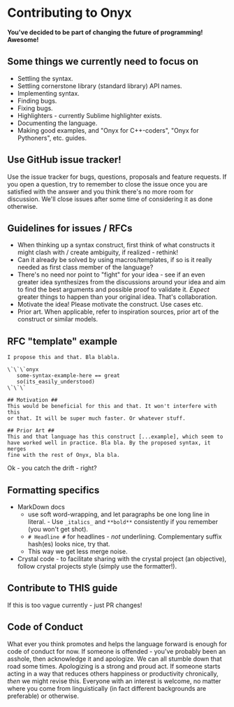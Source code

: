 # Contributing to Onyx

**You've decided to be part of changing the future of programming! Awesome!**

## Some things we currently need to focus on ##

* Settling the syntax.
* Settling cornerstone library (standard library) API names.
* Implementing syntax.
* Finding bugs.
* Fixing bugs.
* Highlighters - currently Sublime highlighter exists.
* Documenting the language.
* Making good examples, and "Onyx for C++-coders", "Onyx for Pythoners", etc. guides.

## Use GitHub issue tracker! ##

Use the issue tracker for bugs, questions, proposals and feature requests.
If you open a question, try to remember to close the issue once you are satisfied with the answer and you think there's no more room for discussion. We'll close issues after some time of considering it as done otherwise.

## Guidelines for issues / RFCs ##
- When thinking up a syntax construct, first think of what constructs it
  might clash with / create ambiguity, if realized - rethink!
- Can it already be solved by using macros/templates, if so is it really
  needed as first class member of the language?
- There's no need nor point to "fight" for your idea - see if an even
  greater idea synthesizes from the discussions around your idea and aim to
  find the best arguments and possible proof to validate it. _Expect_ greater
  things to happen than your original idea. That's collaboration.
- Motivate the idea! Please motivate the construct. Use cases etc.
- Prior art. When applicable, refer to inspiration sources, prior art of
  the construct or similar models.

## RFC "template" example ##

```
I propose this and that. Bla blabla.

\`\`\`onyx
   some-syntax-example-here == great
   so(its_easily_understood)
\`\`\`

## Motivation ##
This would be beneficial for this and that. It won't interfere with this
or that. It will be super much faster. Or whatever stuff.

## Prior Art ##
This and that language has this construct [...example], which seem to
have worked well in practice. Bla bla. By the proposed syntax, it merges
fine with the rest of Onyx, bla bla.
```

Ok - you catch the drift - right?

## Formatting specifics ##

- MarkDown docs
    - use soft word-wrapping, and let paragraphs be one long line in literal. - Use `_italics_` and `**bold**` consistently if you remember (you won't get shot).
    - `# Headline #` for headlines - _not_ underlining. Complementary suffix hash(es) looks nice, try that.
    - This way we get less merge noise.
- Crystal code - to facilitate sharing with the crystal project (an objective), follow crystal projects style (simply use the formatter!).

## Contribute to THIS guide ##

If this is too vague currently - just PR changes!

## Code of Conduct ##

What ever you think promotes and helps the language forward is enough
for code of conduct for now. If someone is offended - you've probably
been an asshole, then acknowledge it and apologize. We can all stumble down that road some times. Apologizing is a strong and proud act.
If someone starts acting in a way that reduces others happiness or
productivity chronically, _then_ we might revise this.
Everyone with an interest is welcome, no matter where you come from linguistically (in fact different backgrounds are preferable) or otherwise.
